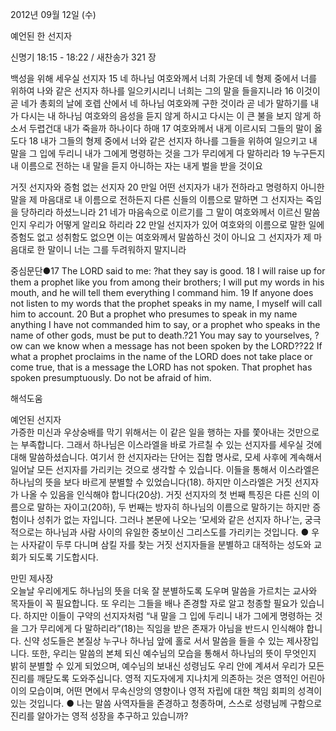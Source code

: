 2012년 09월 12일 (수)

예언된 한 선지자



신명기 18:15 - 18:22 / 새찬송가 321 장


백성을 위해 세우실 선지자
15 네 하나님 여호와께서 너희 가운데 네 형제 중에서 너를 위하여 나와 같은 선지자 하나를 일으키시리니 너희는 그의 말을 들을지니라 16 이것이 곧 네가 총회의 날에 호렙 산에서 네 하나님 여호와께 구한 것이라 곧 네가 말하기를 내가 다시는 내 하나님 여호와의 음성을 듣지 않게 하시고 다시는 이 큰 불을 보지 않게 하소서 두렵건대 내가 죽을까 하나이다 하매 17 여호와께서 내게 이르시되 그들의 말이 옳도다 18 내가 그들의 형제 중에서 너와 같은 선지자 하나를 그들을 위하여 일으키고 내 말을 그 입에 두리니 내가 그에게 명령하는 것을 그가 무리에게 다 말하리라 19 누구든지 내 이름으로 전하는 내 말을 듣지 아니하는 자는 내게 벌을 받을 것이요

거짓 선지자와 증험 없는 선지자
20 만일 어떤 선지자가 내가 전하라고 명령하지 아니한 말을 제 마음대로 내 이름으로 전하든지 다른 신들의 이름으로 말하면 그 선지자는 죽임을 당하리라 하셨느니라 21 네가 마음속으로 이르기를 그 말이 여호와께서 이르신 말씀인지 우리가 어떻게 알리요 하리라 22 만일 선지자가 있어 여호와의 이름으로 말한 일에 증험도 없고 성취함도 없으면 이는 여호와께서 말씀하신 것이 아니요 그 선지자가 제 마음대로 한 말이니 너는 그를 두려워하지 말지니라

중심문단●17 The LORD said to me: ?hat they say is good. 18 I will raise up for them a prophet like you from among their brothers; I will put my words in his mouth, and he will tell them everything I command him. 19 If anyone does not listen to my words that the prophet speaks in my name, I myself will call him to account. 20 But a prophet who presumes to speak in my name anything I have not commanded him to say, or a prophet who speaks in the name of other gods, must be put to death.?21 You may say to yourselves, ?ow can we know when a message has not been spoken by the LORD??22 If what a prophet proclaims in the name of the LORD does not take place or come true, that is a message the LORD has not spoken. That prophet has spoken presumptuously. Do not be afraid of him.

해석도움





예언된 선지자  
가증한 미신과 우상숭배를 막기 위해서는 이 같은 일을 행하는 자를 쫓아내는 것만으로는 부족합니다. 그래서 하나님은 이스라엘을 바로 가르칠 수 있는 선지자를 세우실 것에 대해 말씀하셨습니다. 여기서 한 선지자라는 단어는 집합 명사로, 모세 사후에 계속해서 일어날 모든 선지자를 가리키는 것으로 생각할 수 있습니다. 이들을 통해서 이스라엘은 하나님의 뜻을 보다 바르게 분별할 수 있었습니다(18). 하지만 이스라엘은 거짓 선지자가 나올 수 있음을 인식해야 합니다(20상). 거짓 선지자의 첫 번째 특징은 다른 신의 이름으로 말하는 자이고(20하), 두 번째는 방자히 하나님의 이름으로 말하기는 하지만 증험이나 성취가 없는 자입니다. 그러나 본문에 나오는 ‘모세와 같은 선지자 하나’는, 궁극적으로는 하나님과 사람 사이의 유일한 중보이신 그리스도를 가리키는 것입니다.
● 우는 사자같이 두루 다니며 삼킬 자를 찾는 거짓 선지자들을 분별하고 대적하는 성도와 교회가 되도록 기도합시다. 

만민 제사장  
오늘날 우리에게도 하나님의 뜻을 더욱 잘 분별하도록 도우며 말씀을 가르치는 교사와 목자들이 꼭 필요합니다. 또 우리는 그들을 배나 존경할 자로 알고 청종할 필요가 있습니다. 하지만 이들이 구약의 선지자처럼 “내 말을 그 입에 두리니 내가 그에게 명령하는 것을 그가 무리에게 다 말하리라”(18)는 직임을 받은 존재가 아님을 반드시 인식해야 합니다. 신약 성도들은 본질상 누구나 하나님 앞에 홀로 서서 말씀을 들을 수 있는 제사장입니다. 또한, 우리는 말씀의 본체 되신 예수님의 모습을 통해서 하나님의 뜻이 무엇인지 밝히 분별할 수 있게 되었으며, 예수님의 보내신 성령님도 우리 안에 계셔서 우리가 모든 진리를 깨닫도록 도와주십니다. 영적 지도자에게 지나치게 의존하는 것은 영적인 어린아이의 모습이며, 어떤 면에서 무속신앙의 영향이나 영적 자립에 대한 책임 회피의 성격이 있는 것입니다.
● 나는 말씀 사역자들을 존경하고 청종하며, 스스로 성령님께 구함으로 진리를 알아가는 영적 성장을 추구하고 있습니까?